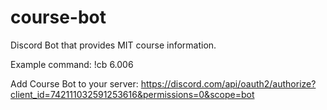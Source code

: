 # course-bot
Discord Bot that provides MIT course information.

Example command: !cb 6.006

Add Course Bot to your server:
https://discord.com/api/oauth2/authorize?client_id=742111032591253616&permissions=0&scope=bot
